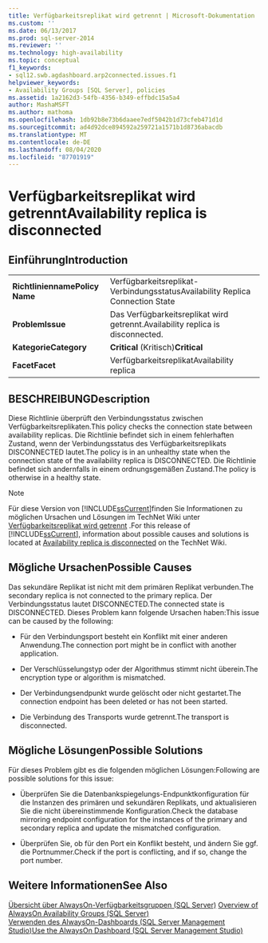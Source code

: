 ```yaml
---
title: Verfügbarkeitsreplikat wird getrennt | Microsoft-Dokumentation
ms.custom: ''
ms.date: 06/13/2017
ms.prod: sql-server-2014
ms.reviewer: ''
ms.technology: high-availability
ms.topic: conceptual
f1_keywords:
- sql12.swb.agdashboard.arp2connected.issues.f1
helpviewer_keywords:
- Availability Groups [SQL Server], policies
ms.assetid: 1a2162d3-54fb-4356-b349-effbdc15a5a4
author: MashaMSFT
ms.author: mathoma
ms.openlocfilehash: 1db92b8e73b6daaee7edf5042b1d73cfeb471d1d
ms.sourcegitcommit: ad4d92dce894592a259721a1571b1d8736abacdb
ms.translationtype: MT
ms.contentlocale: de-DE
ms.lasthandoff: 08/04/2020
ms.locfileid: "87701919"
---
```

# <a name="availability-replica-is-disconnected"></a><span data-ttu-id="38205-102">Verfügbarkeitsreplikat wird getrennt</span><span class="sxs-lookup"><span data-stu-id="38205-102">Availability replica is disconnected</span></span>
    
## <a name="introduction"></a><span data-ttu-id="38205-103">Einführung</span><span class="sxs-lookup"><span data-stu-id="38205-103">Introduction</span></span>  
  
|||  
|-|-|  
|<span data-ttu-id="38205-104">**Richtlinienname**</span><span class="sxs-lookup"><span data-stu-id="38205-104">**Policy Name**</span></span>|<span data-ttu-id="38205-105">Verfügbarkeitsreplikat-Verbindungsstatus</span><span class="sxs-lookup"><span data-stu-id="38205-105">Availability Replica Connection State</span></span>|  
|<span data-ttu-id="38205-106">**Problem**</span><span class="sxs-lookup"><span data-stu-id="38205-106">**Issue**</span></span>|<span data-ttu-id="38205-107">Das Verfügbarkeitsreplikat wird getrennt.</span><span class="sxs-lookup"><span data-stu-id="38205-107">Availability replica is disconnected.</span></span>|  
|<span data-ttu-id="38205-108">**Kategorie**</span><span class="sxs-lookup"><span data-stu-id="38205-108">**Category**</span></span>|<span data-ttu-id="38205-109">**Critical** (Kritisch)</span><span class="sxs-lookup"><span data-stu-id="38205-109">**Critical**</span></span>|  
|<span data-ttu-id="38205-110">**Facet**</span><span class="sxs-lookup"><span data-stu-id="38205-110">**Facet**</span></span>|<span data-ttu-id="38205-111">Verfügbarkeitsreplikat</span><span class="sxs-lookup"><span data-stu-id="38205-111">Availability replica</span></span>|  
  
## <a name="description"></a><span data-ttu-id="38205-112">BESCHREIBUNG</span><span class="sxs-lookup"><span data-stu-id="38205-112">Description</span></span>  
 <span data-ttu-id="38205-113">Diese Richtlinie überprüft den Verbindungsstatus zwischen Verfügbarkeitsreplikaten.</span><span class="sxs-lookup"><span data-stu-id="38205-113">This policy checks the connection state between availability replicas.</span></span> <span data-ttu-id="38205-114">Die Richtlinie befindet sich in einem fehlerhaften Zustand, wenn der Verbindungsstatus des Verfügbarkeitsreplikats DISCONNECTED lautet.</span><span class="sxs-lookup"><span data-stu-id="38205-114">The policy is in an unhealthy state when the connection state of the availability replica is DISCONNECTED.</span></span> <span data-ttu-id="38205-115">Die Richtlinie befindet sich andernfalls in einem ordnungsgemäßen Zustand.</span><span class="sxs-lookup"><span data-stu-id="38205-115">The policy is otherwise in a healthy state.</span></span>  
  
> [!NOTE]  
>  <span data-ttu-id="38205-116"> Für diese Version von [!INCLUDE[ssCurrent](../../../includes/sscurrent-md.md)]finden Sie Informationen zu möglichen Ursachen und Lösungen im TechNet Wiki unter [Verfügbarkeitsreplikat wird getrennt](https://go.microsoft.com/fwlink/p/?LinkId=220857) .</span><span class="sxs-lookup"><span data-stu-id="38205-116">For this release of [!INCLUDE[ssCurrent](../../../includes/sscurrent-md.md)], information about possible causes and solutions is located at [Availability replica is disconnected](https://go.microsoft.com/fwlink/p/?LinkId=220857) on the TechNet Wiki.</span></span>  
  
## <a name="possible-causes"></a><span data-ttu-id="38205-117">Mögliche Ursachen</span><span class="sxs-lookup"><span data-stu-id="38205-117">Possible Causes</span></span>  
 <span data-ttu-id="38205-118">Das sekundäre Replikat ist nicht mit dem primären Replikat verbunden.</span><span class="sxs-lookup"><span data-stu-id="38205-118">The secondary replica is not connected to the primary replica.</span></span> <span data-ttu-id="38205-119">Der Verbindungsstatus lautet DISCONNECTED.</span><span class="sxs-lookup"><span data-stu-id="38205-119">The connected state is DISCONNECTED.</span></span> <span data-ttu-id="38205-120">Dieses Problem kann folgende Ursachen haben:</span><span class="sxs-lookup"><span data-stu-id="38205-120">This issue can be caused by the following:</span></span>  
  
-   <span data-ttu-id="38205-121">Für den Verbindungsport besteht ein Konflikt mit einer anderen Anwendung.</span><span class="sxs-lookup"><span data-stu-id="38205-121">The connection port might be in conflict with another application.</span></span>  
  
-   <span data-ttu-id="38205-122">Der Verschlüsselungstyp oder der Algorithmus stimmt nicht überein.</span><span class="sxs-lookup"><span data-stu-id="38205-122">The encryption type or algorithm is mismatched.</span></span>  
  
-   <span data-ttu-id="38205-123">Der Verbindungsendpunkt wurde gelöscht oder nicht gestartet.</span><span class="sxs-lookup"><span data-stu-id="38205-123">The connection endpoint has been deleted or has not been started.</span></span>  
  
-   <span data-ttu-id="38205-124">Die Verbindung des Transports wurde getrennt.</span><span class="sxs-lookup"><span data-stu-id="38205-124">The transport is disconnected.</span></span>  
  
## <a name="possible-solutions"></a><span data-ttu-id="38205-125">Mögliche Lösungen</span><span class="sxs-lookup"><span data-stu-id="38205-125">Possible Solutions</span></span>  
 <span data-ttu-id="38205-126">Für dieses Problem gibt es die folgenden möglichen Lösungen:</span><span class="sxs-lookup"><span data-stu-id="38205-126">Following are possible solutions for this issue:</span></span>  
  
-   <span data-ttu-id="38205-127">Überprüfen Sie die Datenbankspiegelungs-Endpunktkonfiguration für die Instanzen des primären und sekundären Replikats, und aktualisieren Sie die nicht übereinstimmende Konfiguration.</span><span class="sxs-lookup"><span data-stu-id="38205-127">Check the database mirroring endpoint configuration for the instances of the primary and secondary replica and update the mismatched configuration.</span></span>  
  
-   <span data-ttu-id="38205-128">Überprüfen Sie, ob für den Port ein Konflikt besteht, und ändern Sie ggf. die Portnummer.</span><span class="sxs-lookup"><span data-stu-id="38205-128">Check if the port is conflicting, and if so, change the port number.</span></span>  
  
## <a name="see-also"></a><span data-ttu-id="38205-129">Weitere Informationen</span><span class="sxs-lookup"><span data-stu-id="38205-129">See Also</span></span>  
 <span data-ttu-id="38205-130">[Übersicht über AlwaysOn-Verfügbarkeitsgruppen &#40;SQL Server&#41;](overview-of-always-on-availability-groups-sql-server.md) </span><span class="sxs-lookup"><span data-stu-id="38205-130">[Overview of AlwaysOn Availability Groups &#40;SQL Server&#41;](overview-of-always-on-availability-groups-sql-server.md) </span></span>  
 [<span data-ttu-id="38205-131">Verwenden des AlwaysOn-Dashboards &#40;SQL Server Management Studio&#41;</span><span class="sxs-lookup"><span data-stu-id="38205-131">Use the AlwaysOn Dashboard &#40;SQL Server Management Studio&#41;</span></span>](use-the-always-on-dashboard-sql-server-management-studio.md)  
  
  
